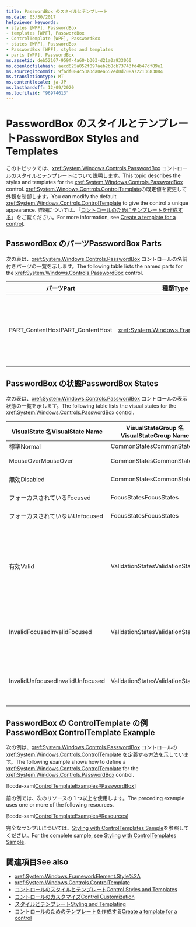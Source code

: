 ```yaml
---
title: PasswordBox のスタイルとテンプレート
ms.date: 03/30/2017
helpviewer_keywords:
- styles [WPF], PasswordBox
- templates [WPF], PasswordBox
- ControlTemplate [WPF], PasswordBox
- states [WPF], PasswordBox
- PasswordBox [WPF], styles and templates
- parts [WPF], PasswordBox
ms.assetid: deb52107-959f-4a60-b303-d21a0a933060
ms.openlocfilehash: aecd625a052f097aeb2b8cb73743fd4b47df89e1
ms.sourcegitcommit: 9f6df084c53a3da0ea657ed0d708a72213683084
ms.translationtype: MT
ms.contentlocale: ja-JP
ms.lasthandoff: 12/09/2020
ms.locfileid: "96974613"
---
```

# <a name="passwordbox-styles-and-templates"></a><span data-ttu-id="aabe3-102">PasswordBox のスタイルとテンプレート</span><span class="sxs-lookup"><span data-stu-id="aabe3-102">PasswordBox Styles and Templates</span></span>

<span data-ttu-id="aabe3-103">このトピックでは、<xref:System.Windows.Controls.PasswordBox> コントロールのスタイルとテンプレートについて説明します。</span><span class="sxs-lookup"><span data-stu-id="aabe3-103">This topic describes the styles and templates for the <xref:System.Windows.Controls.PasswordBox> control.</span></span> <span data-ttu-id="aabe3-104"><xref:System.Windows.Controls.ControlTemplate>の既定値を変更して外観を制御します。</span><span class="sxs-lookup"><span data-stu-id="aabe3-104">You can modify the default <xref:System.Windows.Controls.ControlTemplate> to give the control a unique appearance.</span></span> <span data-ttu-id="aabe3-105">詳細については、「[コントロールのためにテンプレートを作成する](/dotnet/desktop-wpf/themes/how-to-create-apply-template)」をご覧ください。</span><span class="sxs-lookup"><span data-stu-id="aabe3-105">For more information, see [Create a template for a control](/dotnet/desktop-wpf/themes/how-to-create-apply-template).</span></span>

## <a name="passwordbox-parts"></a><span data-ttu-id="aabe3-106">PasswordBox のパーツ</span><span class="sxs-lookup"><span data-stu-id="aabe3-106">PasswordBox Parts</span></span>

<span data-ttu-id="aabe3-107">次の表は、<xref:System.Windows.Controls.PasswordBox> コントロールの名前付きパーツの一覧を示します。</span><span class="sxs-lookup"><span data-stu-id="aabe3-107">The following table lists the named parts for the <xref:System.Windows.Controls.PasswordBox> control.</span></span>

|<span data-ttu-id="aabe3-108">パーツ</span><span class="sxs-lookup"><span data-stu-id="aabe3-108">Part</span></span>|<span data-ttu-id="aabe3-109">種類</span><span class="sxs-lookup"><span data-stu-id="aabe3-109">Type</span></span>|<span data-ttu-id="aabe3-110">説明</span><span class="sxs-lookup"><span data-stu-id="aabe3-110">Description</span></span>|
|-|-|-|
|<span data-ttu-id="aabe3-111">PART_ContentHost</span><span class="sxs-lookup"><span data-stu-id="aabe3-111">PART_ContentHost</span></span>|<xref:System.Windows.FrameworkElement>|<span data-ttu-id="aabe3-112"><xref:System.Windows.FrameworkElement> を含めることができるビジュアル要素。</span><span class="sxs-lookup"><span data-stu-id="aabe3-112">A visual element that can contain a <xref:System.Windows.FrameworkElement>.</span></span> <span data-ttu-id="aabe3-113"><xref:System.Windows.Controls.PasswordBox> のテキストがこの要素に表示されます。</span><span class="sxs-lookup"><span data-stu-id="aabe3-113">The text of the <xref:System.Windows.Controls.PasswordBox> is displayed in this element.</span></span>|

## <a name="passwordbox-states"></a><span data-ttu-id="aabe3-114">PasswordBox の状態</span><span class="sxs-lookup"><span data-stu-id="aabe3-114">PasswordBox States</span></span>

<span data-ttu-id="aabe3-115">次の表は、<xref:System.Windows.Controls.PasswordBox> コントロールの表示状態の一覧を示します。</span><span class="sxs-lookup"><span data-stu-id="aabe3-115">The following table lists the visual states for the <xref:System.Windows.Controls.PasswordBox> control.</span></span>

|<span data-ttu-id="aabe3-116">VisualState 名</span><span class="sxs-lookup"><span data-stu-id="aabe3-116">VisualState Name</span></span>|<span data-ttu-id="aabe3-117">VisualStateGroup 名</span><span class="sxs-lookup"><span data-stu-id="aabe3-117">VisualStateGroup Name</span></span>|<span data-ttu-id="aabe3-118">説明</span><span class="sxs-lookup"><span data-stu-id="aabe3-118">Description</span></span>|
|-|-|-|
|<span data-ttu-id="aabe3-119">標準</span><span class="sxs-lookup"><span data-stu-id="aabe3-119">Normal</span></span>|<span data-ttu-id="aabe3-120">CommonStates</span><span class="sxs-lookup"><span data-stu-id="aabe3-120">CommonStates</span></span>|<span data-ttu-id="aabe3-121">既定の状態です。</span><span class="sxs-lookup"><span data-stu-id="aabe3-121">The default state.</span></span>|
|<span data-ttu-id="aabe3-122">MouseOver</span><span class="sxs-lookup"><span data-stu-id="aabe3-122">MouseOver</span></span>|<span data-ttu-id="aabe3-123">CommonStates</span><span class="sxs-lookup"><span data-stu-id="aabe3-123">CommonStates</span></span>|<span data-ttu-id="aabe3-124">マウス ポインターがコントロール上に配置されます。</span><span class="sxs-lookup"><span data-stu-id="aabe3-124">The mouse pointer is positioned over the control.</span></span>|
|<span data-ttu-id="aabe3-125">無効</span><span class="sxs-lookup"><span data-stu-id="aabe3-125">Disabled</span></span>|<span data-ttu-id="aabe3-126">CommonStates</span><span class="sxs-lookup"><span data-stu-id="aabe3-126">CommonStates</span></span>|<span data-ttu-id="aabe3-127">コントロールが無効になっています。</span><span class="sxs-lookup"><span data-stu-id="aabe3-127">The control is disabled.</span></span>|
|<span data-ttu-id="aabe3-128">フォーカスされている</span><span class="sxs-lookup"><span data-stu-id="aabe3-128">Focused</span></span>|<span data-ttu-id="aabe3-129">FocusStates</span><span class="sxs-lookup"><span data-stu-id="aabe3-129">FocusStates</span></span>|<span data-ttu-id="aabe3-130">コントロールにフォーカスがあります。</span><span class="sxs-lookup"><span data-stu-id="aabe3-130">The control has focus.</span></span>|
|<span data-ttu-id="aabe3-131">フォーカスされていない</span><span class="sxs-lookup"><span data-stu-id="aabe3-131">Unfocused</span></span>|<span data-ttu-id="aabe3-132">FocusStates</span><span class="sxs-lookup"><span data-stu-id="aabe3-132">FocusStates</span></span>|<span data-ttu-id="aabe3-133">コントロールにフォーカスがありません。</span><span class="sxs-lookup"><span data-stu-id="aabe3-133">The control does not have focus.</span></span>|
|<span data-ttu-id="aabe3-134">有効</span><span class="sxs-lookup"><span data-stu-id="aabe3-134">Valid</span></span>|<span data-ttu-id="aabe3-135">ValidationStates</span><span class="sxs-lookup"><span data-stu-id="aabe3-135">ValidationStates</span></span>|<span data-ttu-id="aabe3-136">このコントロールで <xref:System.Windows.Controls.Validation> クラスを使用し、<xref:System.Windows.Controls.Validation.HasError%2A?displayProperty=nameWithType> 添付プロパティは `false` です。</span><span class="sxs-lookup"><span data-stu-id="aabe3-136">The control uses the <xref:System.Windows.Controls.Validation> class and the <xref:System.Windows.Controls.Validation.HasError%2A?displayProperty=nameWithType> attached property is `false`.</span></span>|
|<span data-ttu-id="aabe3-137">InvalidFocused</span><span class="sxs-lookup"><span data-stu-id="aabe3-137">InvalidFocused</span></span>|<span data-ttu-id="aabe3-138">ValidationStates</span><span class="sxs-lookup"><span data-stu-id="aabe3-138">ValidationStates</span></span>|<span data-ttu-id="aabe3-139"><xref:System.Windows.Controls.Validation.HasError%2A?displayProperty=nameWithType> 添付プロパティは、コントロールにフォーカスがある `true` です。</span><span class="sxs-lookup"><span data-stu-id="aabe3-139">The <xref:System.Windows.Controls.Validation.HasError%2A?displayProperty=nameWithType> attached property is `true` has the control has focus.</span></span>|
|<span data-ttu-id="aabe3-140">InvalidUnfocused</span><span class="sxs-lookup"><span data-stu-id="aabe3-140">InvalidUnfocused</span></span>|<span data-ttu-id="aabe3-141">ValidationStates</span><span class="sxs-lookup"><span data-stu-id="aabe3-141">ValidationStates</span></span>|<span data-ttu-id="aabe3-142"><xref:System.Windows.Controls.Validation.HasError%2A?displayProperty=nameWithType> 添付プロパティは、コントロールにフォーカスがない `true` です。</span><span class="sxs-lookup"><span data-stu-id="aabe3-142">The <xref:System.Windows.Controls.Validation.HasError%2A?displayProperty=nameWithType> attached property is `true` has the control does not have focus.</span></span>|

## <a name="passwordbox-controltemplate-example"></a><span data-ttu-id="aabe3-143">PasswordBox の ControlTemplate の例</span><span class="sxs-lookup"><span data-stu-id="aabe3-143">PasswordBox ControlTemplate Example</span></span>

<span data-ttu-id="aabe3-144">次の例は、<xref:System.Windows.Controls.PasswordBox> コントロールの <xref:System.Windows.Controls.ControlTemplate> を定義する方法を示しています。</span><span class="sxs-lookup"><span data-stu-id="aabe3-144">The following example shows how to define a <xref:System.Windows.Controls.ControlTemplate> for the <xref:System.Windows.Controls.PasswordBox> control.</span></span>

[!code-xaml[ControlTemplateExamples#PasswordBox](~/samples/snippets/csharp/VS_Snippets_Wpf/ControlTemplateExamples/CS/resources/textbox.xaml#passwordbox)]

<span data-ttu-id="aabe3-145">前の例では、次のリソースの 1 つ以上を使用します。</span><span class="sxs-lookup"><span data-stu-id="aabe3-145">The preceding example uses one or more of the following resources.</span></span>

[!code-xaml[ControlTemplateExamples#Resources](~/samples/snippets/csharp/VS_Snippets_Wpf/ControlTemplateExamples/CS/resources/shared.xaml#resources)]

<span data-ttu-id="aabe3-146">完全なサンプルについては、[Styling with ControlTemplates Sample](https://github.com/Microsoft/WPF-Samples/tree/master/Styles%20&%20Templates/IntroToStylingAndTemplating)を参照してください。</span><span class="sxs-lookup"><span data-stu-id="aabe3-146">For the complete sample, see [Styling with ControlTemplates Sample](https://github.com/Microsoft/WPF-Samples/tree/master/Styles%20&%20Templates/IntroToStylingAndTemplating).</span></span>

## <a name="see-also"></a><span data-ttu-id="aabe3-147">関連項目</span><span class="sxs-lookup"><span data-stu-id="aabe3-147">See also</span></span>

- <xref:System.Windows.FrameworkElement.Style%2A>
- <xref:System.Windows.Controls.ControlTemplate>
- [<span data-ttu-id="aabe3-148">コントロールのスタイルとテンプレート</span><span class="sxs-lookup"><span data-stu-id="aabe3-148">Control Styles and Templates</span></span>](control-styles-and-templates.md)
- [<span data-ttu-id="aabe3-149">コントロールのカスタマイズ</span><span class="sxs-lookup"><span data-stu-id="aabe3-149">Control Customization</span></span>](control-customization.md)
- [<span data-ttu-id="aabe3-150">スタイルとテンプレート</span><span class="sxs-lookup"><span data-stu-id="aabe3-150">Styling and Templating</span></span>](/dotnet/desktop-wpf/fundamentals/styles-templates-overview)
- [<span data-ttu-id="aabe3-151">コントロールのためのテンプレートを作成する</span><span class="sxs-lookup"><span data-stu-id="aabe3-151">Create a template for a control</span></span>](/dotnet/desktop-wpf/themes/how-to-create-apply-template)
